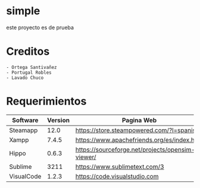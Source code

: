 # simple
este proyecto es de prueba
# Creditos
    - Ortega Santivañez
    - Portugal Robles
    - Lavado Chuco
# Requerimientos
|Software   | Version | Pagina Web                                       |
| ----------|---------|--------------------------------------------------|
| Steamapp  | 12.0    | https://store.steampowered.com/?l=spanish        |
| Xampp     | 7.4.5   | https://www.apachefriends.org/es/index.html      |
| Hippo     | 0.6.3   | https://sourceforge.net/projects/opensim-viewer/ |
| Sublime   | 3211    | https://www.sublimetext.com/3                    |
| VisualCode| 1.2.3   | https://code.visualstudio.com                    |
